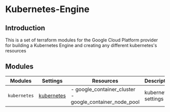 # Kubernetes-Engine

## Introduction

This is a set of terraform modules for the Google Cloud Platform provider for building a Kubernetes Engine and creating any different kubernetes's resources

## Modules

| Modules | Settings | Resources | Description |
| --- | ---  | --- | --- |
| `kubernetes` |[kubernetes](kubernetes/README.md)| - google_container_cluster<br> - google_container_node_pool | kubernetes settings |

